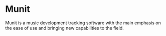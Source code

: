 # Munit

Munit is a music development tracking software with the main emphasis on the
ease of use and bringing new capabilities to the field.
